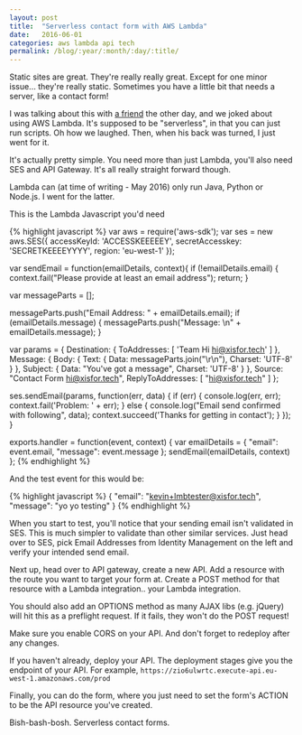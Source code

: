 ```yaml
---
layout: post
title:  "Serverless contact form with AWS Lambda"
date:   2016-06-01
categories: aws lambda api tech
permalink: /blog/:year/:month/:day/:title/
---
```

Static sites are great. They're really really great. Except for one minor issue... they're really static. Sometimes you have a little bit that needs a server, like a contact form!

I was talking about this with [a friend](http://www.alexdunne.net/) the other day, and we joked about using AWS Lambda. It's supposed to be "serverless", in that you can just run scripts. Oh how we laughed. Then, when his back was turned, I just went for it.

It's actually pretty simple. You need more than just Lambda, you'll also need SES and API Gateway. It's all really straight forward though.

Lambda can (at time of writing - May 2016) only run Java, Python or Node.js. I went for the latter.

This is the Lambda Javascript you'd need

{% highlight javascript %}
var aws = require('aws-sdk');
var ses = new aws.SES({
  accessKeyId: 'ACCESSKEEEEEY',
  secretAccesskey: 'SECRETKEEEEYYYY',
  region: 'eu-west-1'
});

var sendEmail = function(emailDetails, context){
  if (!emailDetails.email) {
    context.fail("Please provide at least an email address");
    return;
  }

  var messageParts = [];

  messageParts.push("Email Address: " + emailDetails.email);
  if (emailDetails.message) {
    messageParts.push("Message: \n" + emailDetails.message);
  }

  var params = {
    Destination: {
      ToAddresses: [ 'Team Hi <hi@xisfor.tech>' ]
    },
    Message: {
      Body: { Text: { Data: messageParts.join("\r\n"), Charset: 'UTF-8' } },
      Subject: { Data: "You've got a message", Charset: 'UTF-8' }
    },
    Source: "Contact Form <hi@xisfor.tech>",
    ReplyToAddresses: [ "hi@xisfor.tech" ]
  };

  ses.sendEmail(params, function(err, data) {
    if (err) {
      console.log(err, err);
      context.fail('Problem: ' + err);
    } else {
      console.log("Email send confirmed with following", data);
      context.succeed('Thanks for getting in contact');
    }
  });
}

exports.handler = function(event, context) {
  var emailDetails = {
    "email": event.email,
    "message": event.message
  };
  sendEmail(emailDetails, context)
};
{% endhighlight %}

And the test event for this would be:

{% highlight javascript %}
{
  "email": "kevin+lmbtester@xisfor.tech",
  "message": "yo yo testing"
}
{% endhighlight %}

When you start to test, you'll notice that your sending email isn't validated in SES. This is much simpler to validate than other similar services. Just head over to SES, pick Email Addresses from Identity Management on the left and verify your intended send email.

Next up, head over to API gateway, create a new API. Add a resource with the route you want to target your form at. Create a POST method for that resource with a Lambda integration.. your Lambda integration.

You should also add an OPTIONS method as many AJAX libs (e.g. jQuery) will hit this as a preflight request. If it fails, they won't do the POST request!

Make sure you enable CORS on your API. And don't forget to redeploy after any changes.

If you haven't already, deploy your API. The deployment stages give you the endpoint of your API. For example, `https://zio6ulwrtc.execute-api.eu-west-1.amazonaws.com/prod`

Finally, you can do the form, where you just need to set the form's ACTION to be the API resource you've created.

Bish-bash-bosh. Serverless contact forms.
